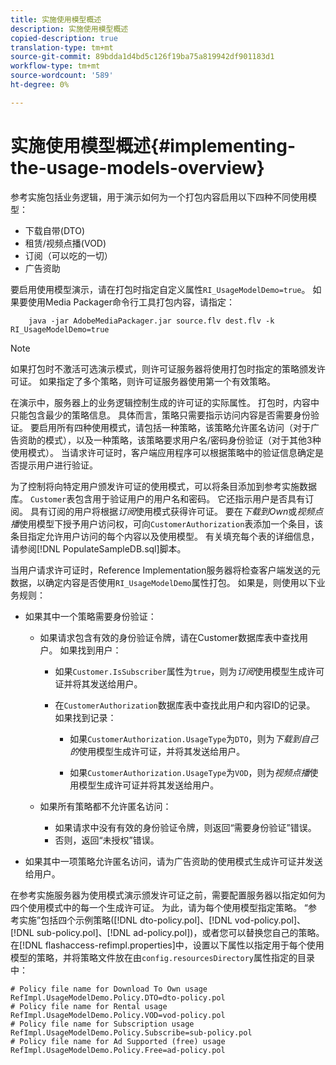 ```yaml
---
title: 实施使用模型概述
description: 实施使用模型概述
copied-description: true
translation-type: tm+mt
source-git-commit: 89bdda1d4bd5c126f19ba75a819942df901183d1
workflow-type: tm+mt
source-wordcount: '589'
ht-degree: 0%

---
```



# 实施使用模型概述{#implementing-the-usage-models-overview}

参考实施包括业务逻辑，用于演示如何为一个打包内容启用以下四种不同使用模型：

* 下载自带(DTO)
* 租赁/视频点播(VOD)
* 订阅（可以吃的一切）
* 广告资助

要启用使用模型演示，请在打包时指定自定义属性`RI_UsageModelDemo=true`。 如果要使用Media Packager命令行工具打包内容，请指定：

```
    java -jar AdobeMediaPackager.jar source.flv dest.flv -k RI_UsageModelDemo=true
```

>[!NOTE]
>
>如果打包时不激活可选演示模式，则许可证服务器将使用打包时指定的策略颁发许可证。 如果指定了多个策略，则许可证服务器使用第一个有效策略。

在演示中，服务器上的业务逻辑控制生成的许可证的实际属性。 打包时，内容中只能包含最少的策略信息。 具体而言，策略只需要指示访问内容是否需要身份验证。 要启用所有四种使用模式，请包括一种策略，该策略允许匿名访问（对于广告资助的模式），以及一种策略，该策略要求用户名/密码身份验证（对于其他3种使用模式）。 当请求许可证时，客户端应用程序可以根据策略中的验证信息确定是否提示用户进行验证。

为了控制将向特定用户颁发许可证的使用模式，可以将条目添加到参考实施数据库。 `Customer`表包含用于验证用户的用户名和密码。 它还指示用户是否具有订阅。 具有订阅的用户将根据&#x200B;*订阅*&#x200B;使用模式获得许可证。 要在&#x200B;*下载到Own*&#x200B;或&#x200B;*视频点播*&#x200B;使用模型下授予用户访问权，可向`CustomerAuthorization`表添加一个条目，该条目指定允许用户访问的每个内容以及使用模型。 有关填充每个表的详细信息，请参阅[!DNL PopulateSampleDB.sql]脚本。

当用户请求许可证时，Reference Implementation服务器将检查客户端发送的元数据，以确定内容是否使用`RI_UsageModelDemo`属性打包。 如果是，则使用以下业务规则：

* 如果其中一个策略需要身份验证：

   * 如果请求包含有效的身份验证令牌，请在Customer数据库表中查找用户。 如果找到用户：

      * 如果`Customer.IsSubscriber`属性为`true`，则为&#x200B;*订阅*&#x200B;使用模型生成许可证并将其发送给用户。

      * 在`CustomerAuthorization`数据库表中查找此用户和内容ID的记录。 如果找到记录：

         * 如果`CustomerAuthorization.UsageType`为`DTO`，则为&#x200B;*下载到自己的*&#x200B;使用模型生成许可证，并将其发送给用户。

         * 如果`CustomerAuthorization.UsageType`为`VOD`，则为&#x200B;*视频点播*&#x200B;使用模型生成许可证并将其发送给用户。
   * 如果所有策略都不允许匿名访问：

      * 如果请求中没有有效的身份验证令牌，则返回“需要身份验证”错误。
      * 否则，返回“未授权”错误。


* 如果其中一项策略允许匿名访问，请为广告资助的使用模式生成许可证并发送给用户。

在参考实施服务器为使用模式演示颁发许可证之前，需要配置服务器以指定如何为四个使用模式中的每一个生成许可证。 为此，请为每个使用模型指定策略。 “参考实施”包括四个示例策略([!DNL dto-policy.pol]、[!DNL vod-policy.pol]、[!DNL sub-policy.pol]、[!DNL ad-policy.pol])，或者您可以替换您自己的策略。 在[!DNL flashaccess-refimpl.properties]中，设置以下属性以指定用于每个使用模型的策略，并将策略文件放在由`config.resourcesDirectory`属性指定的目录中：

```
# Policy file name for Download To Own usage  
RefImpl.UsageModelDemo.Policy.DTO=dto-policy.pol  
# Policy file name for Rental usage  
RefImpl.UsageModelDemo.Policy.VOD=vod-policy.pol  
# Policy file name for Subscription usage  
RefImpl.UsageModelDemo.Policy.Subscribe=sub-policy.pol  
# Policy file name for Ad Supported (free) usage  
RefImpl.UsageModelDemo.Policy.Free=ad-policy.pol
```

